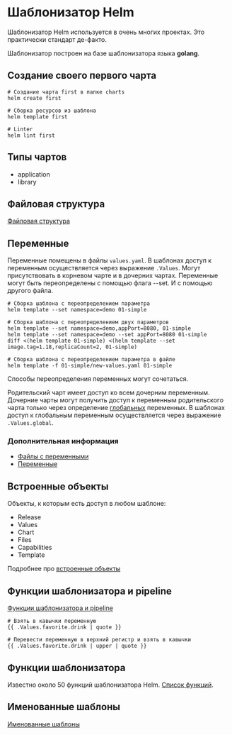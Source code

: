 # Шаблонизатор Helm 
Шаблонизатор Helm используется в очень многих проектах. Это практически стандарт де-факто. 

Шаблонизатор построен на базе шаблонизатора языка **golang**.

## Создание своего первого чарта

```shell script
# Создание чарта first в папке charts
helm create first

# Сборка ресурсов из шаблона 
helm template first

# Linter
helm lint first
```

## Типы чартов
- application
- library

## Файловая структура
[Файловая структура](https://helm.sh/docs/topics/charts/#the-chart-file-structure)

## Переменные
Переменные помещены в файлы `values.yaml`. В шаблонах доступ к переменным осуществляется через выражение `.Values`. 
Могут присутствовать в корневом чарте и в дочерних чартах.
Переменные могут быть переопределены с помощью флага --set. И с помощью другого файла.
```shell script
# Сборка шаблона с переопределением параметра
helm template --set namespace=demo 01-simple

# Сборка шаблона с переопределением двух параметров
helm template --set namespace=demo,appPort=8080, 01-simple
helm template --set namespace=demo --set appPort=8080 01-simple
diff <(helm template 01-simple) <(helm template --set image.tag=1.18,replicaCount=2, 01-simple)

# Сборка шаблона с переопределением параметра в файле
helm template -f 01-simple/new-values.yaml 01-simple
```
Способы переопределения переменных могут сочетаться.
  
Родительский чарт имеет доступ ко всем дочерним переменным. Дочерние чарты могут получить доступ к переменным родительского чарта только через определение [глобальных](https://helm.sh/docs/chart_template_guide/subcharts_and_globals/) переменных.
В шаблонах доступ к глобальным переменным осуществляется через выражение `.Values.global`.

### Дополнительная информация
- [Файлы с переменными](https://helm.sh/docs/chart_template_guide/values_files/)
- [Переменные](https://helm.sh/docs/chart_template_guide/variables/)


## Встроенные объекты
Объекты, к которым есть доступ в любом шаблоне:
- Release
- Values
- Chart
- Files 
- Capabilities
- Template

Подробнее про [встроенные объекты](https://helm.sh/docs/chart_template_guide/builtin_objects/)


## Функции шаблонизатора и pipeline
[Функции шаблонизатора и pipeline](https://helm.sh/docs/chart_template_guide/functions_and_pipelines/)

```
# Взять в кавычки переменную
{{ .Values.favorite.drink | quote }}

# Перевести переменную в верхний регистр и взять в кавычки
{{ .Values.favorite.drink | upper | quote }}
```

## Функции шаблонизатора
Известно около 50 функций шаблонизатора Helm. [Список функций](https://helm.sh/docs/chart_template_guide/function_list/).

## Именованные шаблоны
[Именованные шаблоны](https://helm.sh/docs/chart_template_guide/named_templates/)

